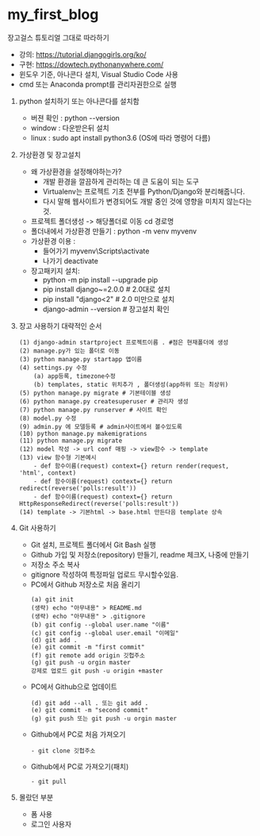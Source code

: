 # my_first_blog
장고걸스 튜토리얼 그대로 따라하기
- 강의: https://tutorial.djangogirls.org/ko/
- 구현: https://dowtech.pythonanywhere.com/
- 윈도우 기준, 아나콘다 설치, Visual Studio Code 사용
- cmd 또는 Anaconda prompt를 관리자권한으로 실행

1. python 설치하기 또는 아나콘다를 설치함
    - 버젼 확인 : python --version 
    - window : 다운받은뒤 설치
    - linux : sudo apt install python3.6 (OS에 따라 명령어 다름)

2. 가상환경 및 장고설치
    - 왜 가상환경을 설정해야하는가?
        - 개발 환경을 깔끔하게 관리하는 데 큰 도움이 되는 도구
        - Virtualenv는 프로젝트 기초 전부를 Python/Django와 분리해줍니다. 
        - 다시 말해 웹사이트가 변경되어도 개발 중인 것에 영향을 미치지 않는다는 것.
    - 프로젝트 폴더생성 -> 해당폴더로 이동 cd 경로명
    - 폴더내에서 가상환경 만들기 : python -m venv myvenv
    - 가상환경 이용 : 
      - 들어가기 myvenv\Scripts\activate
      - 나가기 deactivate
    - 장고패키지 설치: 
      - python -m pip install --upgrade pip
      - pip install django~=2.0.0 # 2.0대로 설치
      - pip install "django<2" # 2.0 미만으로 설치
      - django-admin --version # 장고설치 확인

3. 장고 사용하기 대략적인 순서
    ```
    (1) django-admin startproject 프로젝트이름 . #점은 현재폴더에 생성
    (2) manage.py가 있는 폴더로 이동
    (3) python manage.py startapp 앱이름
    (4) settings.py 수정
        (a) app등록, timezone수정
        (b) templates, static 위치추가 , 폴더생성(app하위 또는 최상위)
    (5) python manage.py migrate # 기본테이블 생성
    (6) python manage.py createsuperuser # 관리자 생성
    (7) python manage.py runserver # 사이트 확인    
    (8) model.py 수정
    (9) admin.py 에 모델등록 # admin사이트에서 볼수있도록
    (10) python manage.py makemigrations
    (11) python manage.py migrate
    (12) model 작성 -> url conf 매핑 -> view함수 -> template
    (13) view 함수형 기본예시
        - def 함수이름(request) context={} return render(request, 'html', context)
        - def 함수이름(request) context={} return redirect(reverse('polls:result')) 
        - def 함수이름(request) context={} return HttpResponseRedirect(reverse('polls:result')) 
    (14) template -> 기본html -> base.html 만든다음 template 상속
    
    ```

4. Git 사용하기
    - Git 설치, 프로젝트 폴더에서 Git Bash 실행
    - Github 가입 및 저장소(repository) 만들기, readme 체크X, 나중에 만들기 
    - 저장소 주소 복사
    - gitignore 작성하여 특정파일 업로드 무시할수있음.
    - PC에서 Github 저장소로 처음 올리기
        ``` 
        (a) git init
        (생략) echo "아무내용" > README.md
        (생략) echo "아무내용" > .gitignore
        (b) git config --global user.name "이름"
        (c) git config --global user.email "이메일"
        (d) git add .
        (e) git commit -m "first commit"
        (f) git remote add origin 깃헙주소
        (g) git push -u orgin master
        강제로 업로드 git push -u origin +master
        ```
    - PC에서 Github으로 업데이트
        ``` 
        (d) git add --all . 또는 git add .
        (e) git commit -m "second commit"
        (g) git push 또는 git push -u orgin master
        ```    
    - Github에서 PC로 처음 가져오기
        ``` 
        - git clone 깃헙주소
        ```        
    - Github에서 PC로 가져오기(패치)
        ``` 
        - git pull
        ```            

5. 몰랐던 부분
    - 폼 사용
    - 로그인 사용자



